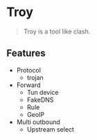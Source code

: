 # Troy

> Troy is a tool like clash.

## Features

- Protocol
  - trojan
- Forward
  - Tun device
  - FakeDNS
  - Rule
  - GeoIP
- Multi outbound
  - Upstream select
